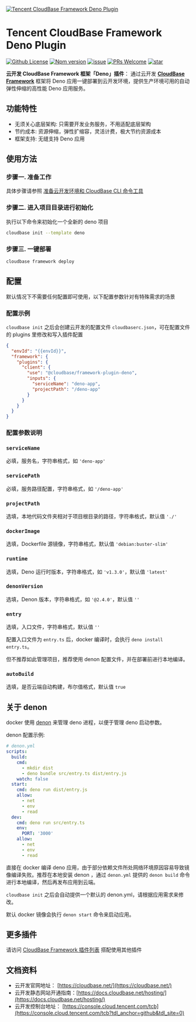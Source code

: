 <a href="https://github.com/TencentCloudBase/cloudbase-framework/tree/master/packages/framework-plugin-deno">![Tencent CloudBase Framework Deno Plugin](https://main.qcloudimg.com/raw/70429911e53a56366c39e11f5596e790.jpg)</a>

# Tencent CloudBase Framework Deno Plugin

[![Github License](https://img.shields.io/badge/license-Apache--2.0-blue)](LICENSE)
[![Npm version](https://img.shields.io/npm/v/@cloudbase/framework-plugin-function)](https://www.npmjs.com/package/@cloudbase/framework-plugin-function)
[![issue](https://img.shields.io/github/issues/TencentCloudBase/cloudbase-framework)](https://github.com/TencentCloudBase/cloudbase-framework/issues)
[![PRs Welcome](https://img.shields.io/badge/PRs-welcome-brightgreen.svg)](https://github.com/TencentCloudBase/cloudbase-framework/pulls)
[![star](https://img.shields.io/github/stars/TencentCloudBase/cloudbase-framework?style=social)](https://github.com/TencentCloudBase/cloudbase-framework)

**云开发 CloudBase Framework 框架「Deno」插件**： 通过云开发 **[CloudBase Framework](https://github.com/TencentCloudBase/cloudbase-framework)** 框架将 Deno 应用一键部署到云开发环境，提供生产环境可用的自动弹性伸缩的高性能 Deno 应用服务。

## 功能特性

- 无须关心底层架构: 只需要开发业务服务，不用适配底层架构
- 节约成本: 资源伸缩，弹性扩缩容，灵活计费，极大节约资源成本
- 框架支持: 无缝支持 Deno 应用

## 使用方法

### 步骤一. 准备工作

具体步骤请参照 [准备云开发环境和 CloudBase CLI 命令工具](../../CLI_GUIDE.md)

### 步骤二. 进入项目目录进行初始化

执行以下命令来初始化一个全新的 deno 项目

```bash
cloudbase init --template deno
```

### 步骤三. 一键部署

```bash
cloudbase framework deploy
```

## 配置

默认情况下不需要任何配置即可使用，以下配置参数针对有特殊需求的场景

### 配置示例

`cloudbase init` 之后会创建云开发的配置文件 `cloudbaserc.json`，可在配置文件的 plugins 里修改和写入插件配置

```json
{
  "envId": "{{envId}}",
  "framework": {
    "plugins": {
      "client": {
        "use": "@cloudbase/framework-plugin-deno",
        "inputs": {
          "serviceName": "deno-app",
          "projectPath": "/deno-app"
        }
      }
    }
  }
}
```

### 配置参数说明

### `serviceName`

必填，服务名，字符串格式，如 `'deno-app'`

### `servicePath`

必填，服务路径配置，字符串格式，如 `'/deno-app'`

### `projectPath`

选填，本地代码文件夹相对于项目根目录的路径，字符串格式，默认值 `'./'`

### `dockerImage`

选填，Dockerfile 源镜像，字符串格式，默认值 `'debian:buster-slim'`

### `runtime`

选填，Deno 运行时版本，字符串格式，如 `'v1.3.0'`，默认值 `'latest'`

### `denonVersion`

选填，Denon 版本，字符串格式，如 `'@2.4.0'`，默认值 `''`

### `entry`

选填，入口文件，字符串格式，默认值 `''`

配置入口文件为 `entry.ts` 后，docker 编译时，会执行 `deno install entry.ts`。

但不推荐如此管理项目，推荐使用 denon 配置文件，并在部署前进行本地编译。

### `autoBuild`

选填，是否云端自动构建，布尔值格式，默认值 `true`

## 关于 denon

docker 使用 [denon](https://github.com/denosaurs/denon) 来管理 deno 进程，以便于管理 deno 启动参数。

denon 配置示例:

```yml
# denon.yml
scripts:
  build:
    cmd:
      - mkdir dist
      - deno bundle src/entry.ts dist/entry.js
    watch: false
  start:
    cmd: deno run dist/entry.js
    allow:
      - net
      - env
      - read
  dev:
    cmd: deno run src/entry.ts
    env:
      PORT: '3000'
    allow:
      - net
      - env
      - read
```

直接在 docker 编译 deno 应用，由于部分依赖文件所处网络环境原因容易导致镜像编译失败。推荐在本地安装 denon ，通过 `denon.yml` 提供的 `denon build` 命令进行本地编译，然后再发布应用到云端。

`cloudbase init` 之后会自动提供一个默认的 denon.yml，请根据应用需求来修改。

默认 docker 镜像会执行 `denon start` 命令来启动应用。

## 更多插件

请访问 [CloudBase Framework 插件列表](https://github.com/TencentCloudBase/cloudbase-framework#%E7%9B%AE%E5%89%8D%E6%94%AF%E6%8C%81%E7%9A%84%E6%8F%92%E4%BB%B6%E5%88%97%E8%A1%A8) 搭配使用其他插件

## 文档资料

- 云开发官网地址： [https://cloudbase.net/](https://cloudbase.net/)
- 云开发静态网站开通指南：[https://docs.cloudbase.net/hosting/](https://docs.cloudbase.net/hosting/)
- 云开发控制台地址： [https://console.cloud.tencent.com/tcb](https://console.cloud.tencent.com/tcb?tdl_anchor=github&tdl_site=0)
